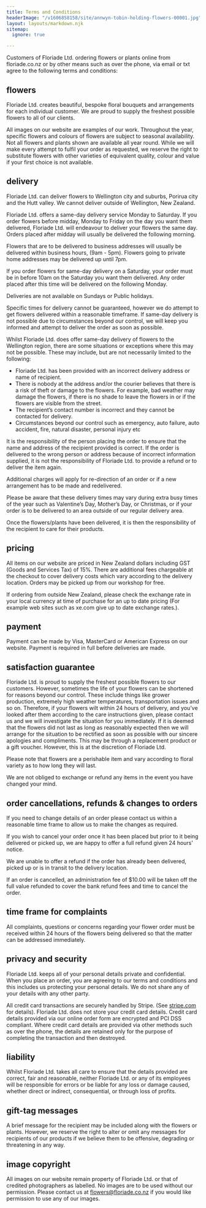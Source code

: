 ```yaml
---
title: Terms and Conditions
headerImage: "/v1606858158/site/annwyn-tobin-holding-flowers-00001.jpg"
layout: layouts/markdown.njk
sitemap:
  ignore: true

---
```

Customers of Floriade Ltd. ordering flowers or plants online from floriade.co.nz or by other means such as over the phone, via email or txt agree to the following terms and conditions:

## flowers

Floriade Ltd. creates beautiful, bespoke floral bouquets and arrangements for each individual customer. We are proud to supply the freshest possible flowers to all of our clients.

All images on our website are examples of our work. Throughout the year, specific flowers and colours of flowers are subject to seasonal availability. Not all flowers and plants shown are available all year round. While we will make every attempt to fulfil your order as requested, we reserve the right to substitute flowers with other varieties of equivalent quality, colour and value if your first choice is not available.

## delivery

Floriade Ltd. can deliver flowers to Wellington city and suburbs, Porirua city and the Hutt valley. We cannot deliver outside of Wellington, New Zealand.

Floriade Ltd. offers a same-day delivery service Monday to Saturday. If you order flowers before midday, Monday to Friday on the day you want them delivered, Floriade Ltd. will endeavour to deliver your flowers the same day. Orders placed after midday will usually be delivered the following morning.

Flowers that are to be delivered to business addresses will usually be delivered within business hours, (9am - 5pm). Flowers going to private home addresses may be delivered up until 7pm.

If you order flowers for same-day delivery on a Saturday, your order must be in before 10am on the Saturday you want them delivered. Any order placed after this time will be delivered on the following Monday.

Deliveries are not available on Sundays or Public holidays.

Specific times for delivery cannot be guaranteed, however we do attempt to get flowers delivered within a reasonable timeframe. If same-day delivery is not possible due to circumstances beyond our control, we will keep you informed and attempt to deliver the order as soon as possible.

Whilst Floriade Ltd. does offer same-day delivery of flowers to the Wellington region, there are some situations or exceptions where this may not be possible. These may include, but are not necessarily limited to the following:

* Floriade Ltd. has been provided with an incorrect delivery address or name of recipient.
* There is nobody at the address and/or the courier believes that there is a risk of theft or damage to the flowers.
  For example, bad weather may damage the flowers, if there is no shade to leave the flowers in or if the flowers are visible from the street.
* The recipient’s contact number is incorrect and they cannot be contacted for delivery.
* Circumstances beyond our control such as emergency, auto failure, auto accident, fire, natural disaster, personal injury etc

It is the responsibility of the person placing the order to ensure that the name and address of the recipient provided is correct. If the order is delivered to the wrong person or address because of incorrect information supplied, it is not the responsibility of Floriade Ltd. to provide a refund or to deliver the item again.

Additional charges will apply for re-direction of an order or if a new arrangement has to be made and redelivered.

Please be aware that these delivery times may vary during extra busy times of the year such as Valentine’s Day, Mother’s Day, or Christmas, or if your order is to be delivered to an area outside of our regular delivery area.

Once the flowers/plants have been delivered, it is then the responsibility of the recipient to care for their products.

## pricing

All items on our website are priced in New Zealand dollars including GST (Goods and Services Tax) of 15%. There are additional fees chargeable at the checkout to cover delivery costs which vary according to the delivery location. Orders may be picked up from our workshop for free.

If ordering from outside New Zealand, please check the exchange rate in your local currency at time of purchase for an up to date pricing (For example web sites such as xe.com give up to date exchange rates.).

## payment

Payment can be made by Visa, MasterCard or American Express on our website. Payment is required in full before deliveries are made.

## satisfaction guarantee

Floriade Ltd. is proud to supply the freshest possible flowers to our customers. However, sometimes the life of your flowers can be shortened for reasons beyond our control. These include things like grower production, extremely high weather temperatures, transportation issues and so on. Therefore, if your flowers wilt within 24 hours of delivery, and you’ve looked after them according to the care instructions given, please contact us and we will investigate the situation for you immediately. If it is deemed that the flowers did not last as long as reasonably expected then we will arrange for the situation to be rectified as soon as possible with our sincere apologies and compliments. This may be through a replacement product or a gift voucher. However, this is at the discretion of Floriade Ltd.

Please note that flowers are a perishable item and vary according to floral variety as to how long they will last.

We are not obliged to exchange or refund any items in the event you have changed your mind.

## order cancellations, refunds & changes to orders

If you need to change details of an order please contact us within a reasonable time frame to allow us to make the changes as required.

If you wish to cancel your order once it has been placed but prior to it being delivered or picked up, we are happy to offer a full refund given 24 hours’ notice.

We are unable to offer a refund if the order has already been delivered, picked up or is in transit to the delivery location.

If an order is cancelled, an administration fee of $10.00 will be taken off the full value refunded to cover the bank refund fees and time to cancel the order.

## time frame for complaints

All complaints, questions or concerns regarding your flower order must be received within 24 hours of the flowers being delivered so that the matter can be addressed immediately.

## privacy and security

Floriade Ltd. keeps all of your personal details private and confidential. When you place an order, you are agreeing to our terms and conditions and this includes us protecting your personal details. We do not share any of your details with any other party.

All credit card transactions are securely handled by Stripe. (See [stripe.com](https://stripe.com) for details). Floriade Ltd. does not store your credit card details. Credit card details provided via our online order form are encrypted and PCI DSS compliant. Where credit card details are provided via other methods such as over the phone, the details are retained only for the purpose of completing the transaction and then destroyed.

## liability

Whilst Floriade Ltd. takes all care to ensure that the details provided are correct, fair and reasonable, neither Floriade Ltd. or any of its employees will be responsible for errors or be liable for any loss or damage caused, whether direct or indirect, consequential, or through loss of profits.

## gift-tag messages

A brief message for the recipient may be included along with the flowers or plants. However, we reserve the right to alter or omit any messages for recipients of our products if we believe them to be offensive, degrading or threatening in any way.

## image copyright

All images on our website remain property of Floriade Ltd. or that of credited photographers as labelled. No images are to be used without our permission. Please contact us at [flowers@floriade.co.nz](mailto\:flowers@floriade.co.nz\?subject\=Image%20enquiry) if you would like permission to use any of our images.